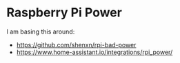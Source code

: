 # Raspberry Pi Power

I am basing this around:

* https://github.com/shenxn/rpi-bad-power
* https://www.home-assistant.io/integrations/rpi_power/
